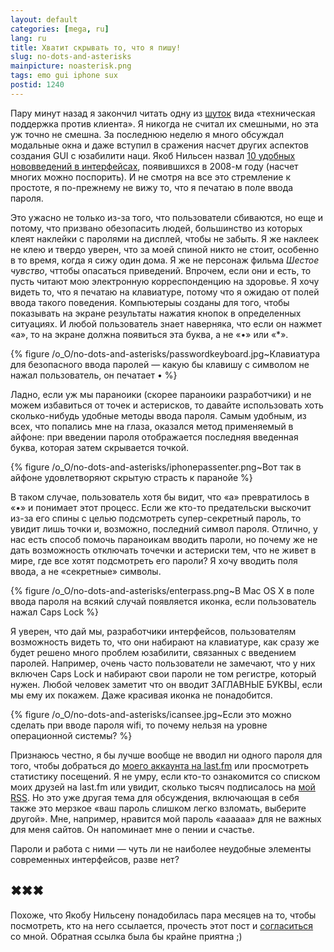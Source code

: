 ```yaml
---
layout: default
categories: [mega, ru]
lang: ru
title: Хватит скрывать то, что я пишу!
slug: no-dots-and-asterisks
mainpicture: noasterisk.png
tags: emo gui iphone sux 
postid: 1240
---
```



Пару минут назад я закончил читать одну из <a href="http://notalwaysright.com/i-always-feel-like-somebodys-watching-me-log-in/1694">шуток</a> вида «техническая поддержка против клиента». Я никогда не считал их смешными, но эта уж точно не смешна. За последнюю неделю я много обсуждал модальные окна и даже вступил в сражения насчет других аспектов создания GUI с юзабилити наци. Якоб Нильсен назвал <a href="http://www.useit.com/alertbox/application-design.html">10 удобных нововведений в интерфейсах</a>, появившихся в 2008-м году (насчет многих можно поспорить). И не смотря на все это стремление к простоте, я по-прежнему не вижу то, что я печатаю в поле ввода пароля.<!--more-->

Это ужасно не только из-за того, что пользователи сбиваются, но еще и потому, что призвано обезопасить людей, большинство из которых клеят наклейки с паролями на дисплей, чтобы не забыть. Я же наклеек не клею и твердо уверен, что за моей спиной никто не стоит, особенно в то время, когда я сижу один дома.  Я же не персонаж фильма <em>Шестое чувство</em>, чттобы опасаться приведений. Впрочем, если они и есть, то пусть читают мою электронную корреспонденцию на здоровье. Я хочу видеть то, что я печатаю на клавиатуре, потому что я ожидаю от полей ввода такого поведения. Компьютерыы созданы для того, чтобы показывать на экране результаты нажатия кнопок в определенных ситуациях. И любой пользователь знает наверняка, что если он нажмет «а», то на экране должна появиться эта буква, а не «•» или «*».



{% figure /o_O/no-dots-and-asterisks/passwordkeyboard.jpg~Клавиатура для безопасного ввода паролей — какую бы клавишу с символом не нажал пользователь, он печатает • %}



Ладно, если уж мы параноики (скорее параноики разработчики) и не можем избавиться от точек и астерисков, то давайте использовать хоть сколько-нибудь удобные методы ввода пароля. Самым удобным, из всех, что попались мне на глаза, оказался метод применяемый в айфоне: при введении пароля отображается последняя введенная буква, которая затем скрывается точкой.



{% figure /o_O/no-dots-and-asterisks/iphonepassenter.png~Вот так в айфоне удовлетворяют скрытую страсть к паранойе %}



В таком случае, пользователь хотя бы видит, что «а» превратилось в «•» и понимает этот процесс. Если же кто-то предательски выскочит из-за его спины с целью подсмотреть супер-секретный пароль, то увидит лишь точки и, возможно, последний символ пароля. Отлично, у нас есть способ помочь параноикам вводить пароли, но почему же не дать возможность отключать точечки и астериски тем, что не живет в мире, где все хотят подсмотреть его пароли? Я хочу вводить поля ввода, а не «секретные» символы.



{% figure /o_O/no-dots-and-asterisks/enterpass.png~В Mac OS X в поле ввода пароля на всякий случай появляется иконка, если пользователь нажал Caps Lock %}



Я уверен, что дай мы, разработчики интерфейсов, пользователям возможность видеть то, что они набирают на клавиатуре, как сразу же будет решено много проблем юзабилити, связанных с введением паролей. Например, очень часто пользователи не замечают, что у них включен Caps Lock и набирают свои пароли не том регистре, который нужен. Любой человек заметит что он вводит ЗАГЛАВНЫЕ БУКВЫ, если мы ему их покажем. Даже красивая иконка не понадобится.



{% figure /o_O/no-dots-and-asterisks/icansee.jpg~Если это можно сделать при вводе пароля wifi, то почему нельзя на уровне операционной системы? %}



Признаюсь честно, я бы лучше вообще не вводил ни одного пароля для того, чтобы добраться до <a href="http://www.last.fm/user/pandaportal">моего аккаунта на last.fm</a> или просмотреть статистику посещений. Я не умру, если кто-то ознакомится со списком моих друзей на last.fm или увидит, сколько тысяч подписалось на <a href="/mega/rss">мой RSS</a>. Но это уже другая тема для обсуждения, включающая в себя также это мерзкое «ваш пароль слишком легко взломать, выберите другой». Мне, например, нравится мой пароль «аааааа» для не важных для меня сайтов. Он напоминает мне о пении и счастье.

Пароли и работа с ними — чуть ли не наиболее неудобные элементы современных интерфейсов, разве нет?


## ✖✖✖

Похоже, что Якобу Нильсену понадобилась пара месяцев на то, чтобы посмотреть, кто на него ссылается, прочесть этот пост и <a href="http://www.useit.com/alertbox/passwords.html">согласиться</a> со мной. Обратная ссылка была бы крайне приятна ;)